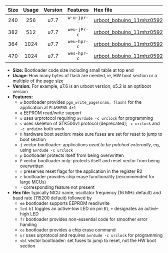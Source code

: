 |Size|Usage|Version|Features|Hex file|
|:-:|:-:|:-:|:-:|:--|
|240|256|u7.7|`w-u-jpr--`|[urboot_bobuino_11mhz0592_9600bps_led+b7_ur_vbl.hex](https://raw.githubusercontent.com/stefanrueger/urboot.hex/main/boards/bobuino/fcpu_11mhz0592/9600_bps/urboot_bobuino_11mhz0592_9600bps_led+b7_ur_vbl.hex)|
|382|512|u7.7|`weu-jPr-c`|[urboot_bobuino_11mhz0592_9600bps_ee_led+b7_fr_ce_ur_vbl.hex](https://raw.githubusercontent.com/stefanrueger/urboot.hex/main/boards/bobuino/fcpu_11mhz0592/9600_bps/urboot_bobuino_11mhz0592_9600bps_ee_led+b7_fr_ce_ur_vbl.hex)|
|364|1024|u7.7|`weu-hpr-c`|[urboot_bobuino_11mhz0592_9600bps_ee_led+b7_fr_ce_ur.hex](https://raw.githubusercontent.com/stefanrueger/urboot.hex/main/boards/bobuino/fcpu_11mhz0592/9600_bps/urboot_bobuino_11mhz0592_9600bps_ee_led+b7_fr_ce_ur.hex)|
|470|1024|u7.7|`wes-hpr-c`|[urboot_bobuino_11mhz0592_9600bps_ee_led+b7_fr_ce.hex](https://raw.githubusercontent.com/stefanrueger/urboot.hex/main/boards/bobuino/fcpu_11mhz0592/9600_bps/urboot_bobuino_11mhz0592_9600bps_ee_led+b7_fr_ce.hex)|

- **Size:** Bootloader code size including small table at top end
- **Usage:** How many bytes of flash are needed, ie, HW boot section or a multiple of the page size
- **Version:** For example, u7.6 is an urboot version, o5.2 is an optiboot version
- **Features:**
  + `w` bootloader provides `pgm_write_page(sram, flash)` for the application at `FLASHEND-4+1`
  + `e` EEPROM read/write support
  + `u` uses urprotocol requiring `avrdude -c urclock` for programming
  + `s` uses skeleton of STK500v1 protocol (deprecated); `-c urclock` and `-c arduino` both work
  + `h` hardware boot section: make sure fuses are set for reset to jump to boot section
  + `j` vector bootloader: applications *need to be patched externally*, eg, using `avrdude -c urclock`
  + `p` bootloader protects itself from being overwritten
  + `P` vector bootloader only: protects itself and reset vector from being overwritten
  + `r` preserves reset flags for the application in the register R2
  + `c` bootloader provides chip erase functionality (recommended for large MCUs)
  + `-` corresponding feature not present
- **Hex file:** typically MCU name, oscillator frequency (16 MHz default) and baud rate (115200 default) followed by
  + `ee` bootloader supports EEPROM read/write
  + `led-b1` toggles an active-low LED on pin `B1`, `+` designates an active-high LED
  + `fr` bootloader provides non-essential code for smoother error handing
  + `ce` bootloader provides a chip erase command
  + `ur` uses urprotocol and requires `avrdude -c urclock` for programming
  + `vbl` vector bootloader: set fuses to jump to reset, not the HW boot section
